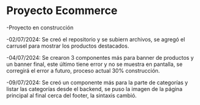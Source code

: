
<h1>Proyecto Ecommerce</h1>
-Proyecto en construcción

-02/07/2024: Se creó el repositorio y se subiern archivos, se agregó el carrusel para mostrar los productos destacados.

-04/07/2024: Se crearon 3 componentes más para banner de productos y un banner final, este último tiene error y no se muestra en pantalla, se corregirá el error a futuro, proceso actual 30% construcción.

-09/07/2024: Se creó un componente más para la parte de categorías y listar las categorías desde el backend, se puso la imagen de la página principal al final cerca del footer, la sintaxis cambió.
